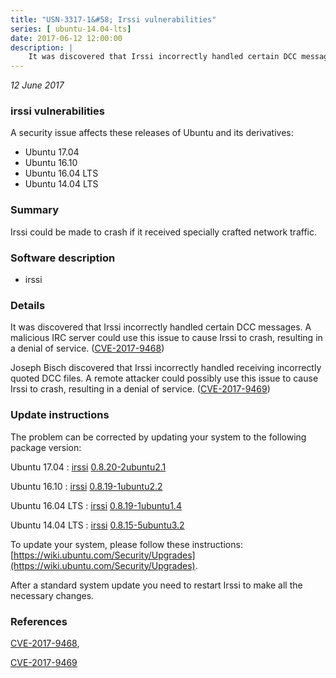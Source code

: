 ```yaml
---
title: "USN-3317-1&#58; Irssi vulnerabilities"
series: [ ubuntu-14.04-lts]
date: 2017-06-12 12:00:00
description: |
    It was discovered that Irssi incorrectly handled certain DCC messages. A malicious IRC server could use this issue to cause Irssi to crash, resulting in a denial of service. ([CVE-2017-9468](http://people.ubuntu.com/~ubuntu-security/cve/CVE-2017-9468))
--- 
```

 
 

*12 June 2017*

### irssi vulnerabilities

A security issue affects these releases of Ubuntu and its derivatives:

* Ubuntu 17.04
* Ubuntu 16.10
* Ubuntu 16.04 LTS
* Ubuntu 14.04 LTS

### Summary

Irssi could be made to crash if it received specially crafted network traffic.

### Software description

* irssi 

### Details

It was discovered that Irssi incorrectly handled certain DCC messages. A malicious IRC server could use this issue to cause Irssi to crash, resulting in a denial of service. ([CVE-2017-9468](http://people.ubuntu.com/~ubuntu-security/cve/CVE-2017-9468))

Joseph Bisch discovered that Irssi incorrectly handled receiving incorrectly quoted DCC files. A remote attacker could possibly use this issue to cause Irssi to crash, resulting in a denial of service. ([CVE-2017-9469](http://people.ubuntu.com/~ubuntu-security/cve/CVE-2017-9469)) 

### Update instructions

The problem can be corrected by updating your system to the following package version:

Ubuntu 17.04
 : [irssi](https://launchpad.net/ubuntu/+source/irssi) <span> [0.8.20-2ubuntu2.1](https://launchpad.net/ubuntu/+source/irssi/0.8.20-2ubuntu2.1) </span> 

Ubuntu 16.10
 : [irssi](https://launchpad.net/ubuntu/+source/irssi) <span> [0.8.19-1ubuntu2.2](https://launchpad.net/ubuntu/+source/irssi/0.8.19-1ubuntu2.2) </span> 

Ubuntu 16.04 LTS
 : [irssi](https://launchpad.net/ubuntu/+source/irssi) <span> [0.8.19-1ubuntu1.4](https://launchpad.net/ubuntu/+source/irssi/0.8.19-1ubuntu1.4) </span> 

Ubuntu 14.04 LTS
 : [irssi](https://launchpad.net/ubuntu/+source/irssi) <span> [0.8.15-5ubuntu3.2](https://launchpad.net/ubuntu/+source/irssi/0.8.15-5ubuntu3.2) </span> 

To update your system, please follow these instructions: [https://wiki.ubuntu.com/Security/Upgrades](https://wiki.ubuntu.com/Security/Upgrades).

After a standard system update you need to restart Irssi to make all the necessary changes. 

### References

 
 [CVE-2017-9468](http://people.ubuntu.com/~ubuntu-security/cve/CVE-2017-9468), 

 [CVE-2017-9469](http://people.ubuntu.com/~ubuntu-security/cve/CVE-2017-9469)
 

